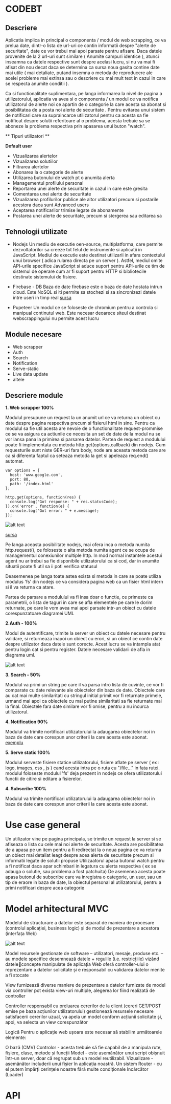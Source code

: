 # CODEBT

## Descriere

Aplicatia implica in principal o componenta / modul de web scrapping, ce va prelua date, dintr-o lista de url-uri ce contin informatii despre "alerte de securitate", date ce vor trebui mai apoi parsate pentru afisare. 
Daca datele provenite de la 2 url-uri sunt similare ( Anumite campuri identice ), atunci inseamna ca datele respective sunt despre acelasi lucru, si nu va mai fi afisat din nou decat daca se determina ca sursa noua gasita contine date mai utile ( mai detaliate, putand insemna o metoda de reproducere ale acelei probleme mai extinsa sau o descriere cu mai mult text  in cazul in care se respecta anumite conditii ). 
 
Ca si functionalitate suplimentara, pe langa informarea la nivel de pagina a utilizatorului, aplicatia va avea si o componenta / un modul  ce va notifica utilizatorul de alerte noi ce apartin de o categorie la care acesta sa abonat si posibilitatea de a posta noi alerte de securitate . 
Pentru evitarea unui sistem de notificari care sa supraincarce utilizatorul pentru ca acesta sa fie notificat despre solutii referitoare al o problema, acesta trebuie sa se aboneze la problema respectiva prin apasarea unui buton "watch". 
 
** Tipuri utilizatori **

**Default user** 
- Vizualizarea alertelor
- Vizualizarea solutiilor
- Filtrarea alertelor
- Abonarea la o categorie de alerte
- Utilizarea butonului de watch pt o anumita alerta 
- Managementul profilului personal
- Reportarea unei alerte de securitate in cazul in care este gresita 
- Comentarea unei alerte de securitate
- Vizualizarea profilurilor publice ale altor utilizatori precum si postarile acestora daca sunt Advanced users 
- Aceptarea notificarilor trimise legate de abonamente 
- Postarea unei alerte de securitate, precum si stergerea sau editarea sa 


## Tehnologii utilizate

- Nodejs
Un mediu de executie oen-source, multiplatforma, care permite dezvoltatorilor sa creeze tot felul de instrumente si aplicatii in JavaScript. 
Mediul de executie este destinat utilizarii in afara contextului unui browser ( adica rularea directa pe un server ). Astfel, mediul omite API-urile specifice JavaScript si aduce suport pentru API-urile ce tim de sistemul de operare cum ar fi suport pentru HTTP si bibliotecile destinate sistemului de fisiere. 
  
- Firebase - DB
Baza de date firebase este o baza de date hostata intrun cloud. Este NoSQL si iti permite sa stochezi si sa sincronizezi datele intre useri in timp real 
[sursa](https://firebase.google.com/products/realtime-database/)

- Pupeteer
Un modul ce se foloseste de chromium pentru a controla si manipual continutul web.
Este necesar deoarece siteul destinat webscrappingului nu permite acest lucru

## Module necesare

- Web scrapper
- Auth
- Search
- Notification
- Serve-static
- Live data update
- altele

## Descriere module

**1. Web scrapper 100%**
 
Modulul presupune un request la un anumit url ce va returna un obiect cu date despre pagina respectiva precum si fisierul html in sine. 
Pentru ca modulul sa fie util acesta are nevoie de o functionalitate request-prommise ce se va asigura ca actiunile ce necesita un set de date de la modul nu se vor lansa pana la primirea si parsarea datelor. 
Partea de request a modulului poate fi implementata cu metoda http.get(options,callback) din nodejs. 
Cum requesturile sunt niste GER-uri fara body, node are aceasta metoda care are ca si diferenta faptul ca seteaza metoda la get si apeleaza req.end() automat. 
 
```
var options = {
  host: 'www.google.com',
  port: 80,
  path: '/index.html'
};
 
http.get(options, function(res) {
  console.log("Got response: " + res.statusCode); 
}).on('error', function(e) {
  console.log("Got error: " + e.message);
});
```

![alt text](https://i.ibb.co/b7yxPKs/Web-Scrapper-model-img.jpg)

[sursa](https://nodejs.org/docs/v0.4.7/api/all.html#http.get) 
 
Pe langa aceasta posibilitate nodejs, mai ofera inca o metoda numita http.request(), ce foloseste o alta metoda numita agent ce se ocupa de managementul conexiunilor multiple http. In mod normal instantele acestui agent nu ar trebui sa fie disponibile utilizatorului ca si cod, dar in anumite situatii poate fi util sa ii poti verifica statusul 
 
Deasemenea pe langa toate astea exista si metoda in care se poate utiliza modulus 'fs' din nodejs ce va considera pagina web ca un fisier html intern si il va returna ca atare. 
 
Partea de parsare a modulului va fi insa doar o functie, ce primeste ca parametrii, o lista de taguri in care se afla elementele pe care le dorim returnate, pe care le vom avea mai apoi parsate intr-un obiect cu datele corespunzatoare diagramei UML

**2.Auth - 100%**
 
Modul de autentificare, trimite la server un obiect cu datele necesare pentru validare, si returneaza inapoi un obiect cu erori, si un obiect ce contin date despre utilizator daca datele sunt corecte. Acest lucru se va intampla atat pentru login cat si pentru register. Datele necesare validarii de afla in diagrama uml.

![alt text](https://i.ibb.co/CHQ6jm2/Auht.jpg)

**3. Search - 50%**
 
Modulul va primi un string pe care il va parsa intro lista de cuvinte, ce vor fi comparate cu date relevante ale obiectelor din baza de date. Obiectele care au cat mai multe similaritati cu stringul initial primit vor fi returnate primele, urmand mai apoi ca obiectele cu mai putine similaritati sa fie returnate mai la final. Obiectele fara date similare vor fi omise, pentru a nu incurca utilizatorul.

**4. Notification 90%**
 
Modulul va trimite nortificari utilizatorului la adaugarea obiectelor noi in baza de date care corespun unor criterii la care acesta este abonat. 
[exemplu](https://www.npmjs.com/package/node-pushnotifications)

**5. Serve static 100%**
 
Modulul serveste fisiere statice utilizatorului, fisiere aflate pe server ( ex : logo, images, css , js ) cand acesta intra pe o ruta cu 
"/file..." in fata rutei.
modulul foloseste modulul 'fs' deja prezent in nodejs ce ofera utilizatorului functii de citire si editare a fisierelor.


**4. Subscribe 100%**
 
Modulul va trimite nortificari utilizatorului la adaugarea obiectelor noi in baza de date care corespun unor criterii la care acesta este abonat. 

# Use case general
 
 
Un utilizator vine pe pagina principala, se trimite un request la server si se afiseaza o lista cu cele mai noi alerte de securitate. 
Acesta are posibilitatea de a apasa pe un item pentru a fi redirectat la o noua pagina ce va returna un obiect mai detaliat leagt despre acea alerta de securitate precum si informatii legate de solutii propuse 
Utilizaatorul apasa butonul watch pentru a fi notificat daca apar schimbari in legatura cu alerta respectiva ( ex se adauga o solutie, sau problema a fost patchuita) 
De asemenea acesta poate apasa butonul de subscribe care va inregistra o categorie, un user, sau un tip de eraore in baza de date, la obiectul personal al utilizatorului, pentru a primi notificari despre acea categorie 

# Model arhitectural MVC 

Modelul de structurare a datelor este separat
de maniera de procesare
(controlul aplicației, business logic) și
de modul de prezentare a acestora (interfața Web)

![alt text](https://upload.wikimedia.org/wikipedia/commons/thumb/a/a0/MVC-Process.svg/1200px-MVC-Process.svg.png)


Model
resursele gestionate de software – utilizatori, mesaje,
produse etc. – au modele specifice
desemnează datele + regulile (i.e. restricțiile)
vizând dateleconcepte manipulate de aplicația Web
oferă controller-ului o reprezentare a datelor solicitate
și e responsabil cu validarea datelor menite a fi stocate

View
furnizează diverse maniere de prezentare a datelor
furnizate de model via controller
pot exista view-uri multiple,
alegerea lor fiind realizată de controller

Controller
responsabil cu preluarea cererilor de la client
(cereri GET/POST emise pe baza acțiunilor utilizatorului)
gestionează resursele necesare satisfacerii cererilor
uzual, va apela un model conform acțiunii solicitate
și, apoi, va selecta un view corespunzător


Logică
Pentru o aplicație web ușoara este necesar să stabilim următoarele elemente:

O bază (CMV)
Controlor - acesta trebuie să fie capabil de a manipula rute, fișiere, clase, metode și funcții
Model - este asemănător unui script obișnuit într-un server, doar că regrupat sub un model reutilizabil.
Vizualizare - asemănător includerii unui fișier în aplicația noastră.
Un sistem
Router - cu el putem împărți cerințele noastre fără multe condiționale
Incărcător (Loader)


# API
